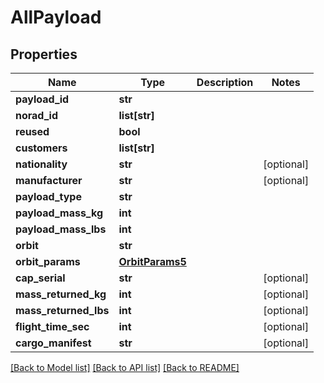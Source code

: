 # AllPayload

## Properties
Name | Type | Description | Notes
------------ | ------------- | ------------- | -------------
**payload_id** | **str** |  | 
**norad_id** | **list[str]** |  | 
**reused** | **bool** |  | 
**customers** | **list[str]** |  | 
**nationality** | **str** |  | [optional] 
**manufacturer** | **str** |  | [optional] 
**payload_type** | **str** |  | 
**payload_mass_kg** | **int** |  | 
**payload_mass_lbs** | **int** |  | 
**orbit** | **str** |  | 
**orbit_params** | [**OrbitParams5**](OrbitParams5.md) |  | 
**cap_serial** | **str** |  | [optional] 
**mass_returned_kg** | **int** |  | [optional] 
**mass_returned_lbs** | **int** |  | [optional] 
**flight_time_sec** | **int** |  | [optional] 
**cargo_manifest** | **str** |  | [optional] 

[[Back to Model list]](../README.md#documentation-for-models) [[Back to API list]](../README.md#documentation-for-api-endpoints) [[Back to README]](../README.md)


